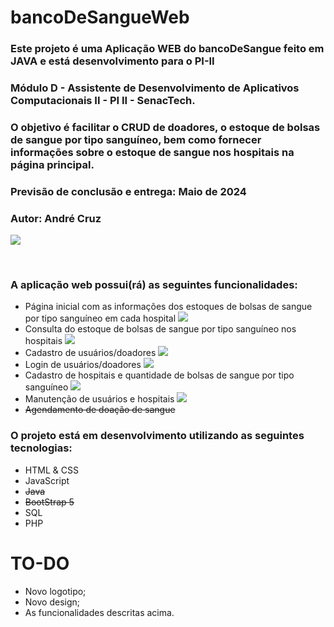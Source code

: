 # bancoDeSangueWeb

<h3>Este projeto é uma Aplicação WEB do bancoDeSangue feito em JAVA e está desenvolvimento para o PI-II</h3>
<h3>Módulo D - Assistente de Desenvolvimento de Aplicativos Computacionais II - PI II - SenacTech.</h3>
<h3>O objetivo é facilitar o CRUD de doadores, o estoque de bolsas de sangue por tipo sanguíneo, bem como fornecer informações sobre o estoque de sangue nos hospitais na página principal.</h3>
<h3>Previsão de conclusão e entrega: Maio de 2024</h3>
<h3>Autor: André Cruz</h3>

![](https://progress-bar.dev/5/?title=Overal%20Progress)
<br>

<br>

<h3>A aplicação web possui(rá) as seguintes funcionalidades:</h3>

- Página inicial com as informações dos estoques de bolsas de sangue por tipo sanguíneo em cada hospital ![](https://progress-bar.dev/30/)
- Consulta do estoque de bolsas de sangue por tipo sanguíneo nos hospitais ![](https://progress-bar.dev/1/)
- Cadastro de usuários/doadores ![](https://progress-bar.dev/0/)
- Login de usuários/doadores ![](https://progress-bar.dev/1/)
- Cadastro de hospitais e quantidade de bolsas de sangue por tipo sanguíneo ![](https://progress-bar.dev/0/)
- Manutenção de usuários e hospitais ![](https://progress-bar.dev/0/)
- ~~Agendamento de doação de sangue~~

<h3>O projeto está em desenvolvimento utilizando as seguintes tecnologias:</h3>

- HTML & CSS
- JavaScript
- ~~Java~~
- ~~BootStrap 5~~
- SQL
- PHP

# TO-DO
- Novo logotipo;
- Novo design;
- As funcionalidades descritas acima.
